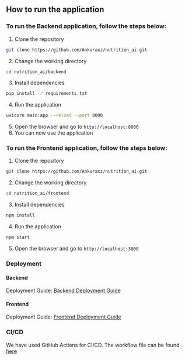 ## How to run the application

### To run the Backend application, follow the steps below:

1. Clone the repository
```bash
git clone https://github.com/Ankuraxz/nutrition_ai.git
```
2. Change the working directory
```bash
cd nutrition_ai/backend
```
3. Install dependencies
```bash
pip install -r requirements.txt
```
4. Run the application
```bash
uvicorn main:app --reload --port 8000
```
5. Open the browser and go to `http://localhost:8000`
6. You can now use the application



### To run the Frontend application, follow the steps below:

1. Clone the repository
```bash
git clone https://github.com/Ankuraxz/nutrition_ai.git
```
2. Change the working directory
```bash
cd nutrition_ai/frontend
```
3. Install dependencies
```bash
npm install
```
4. Run the application
```bash
npm start
```
5. Open the browser and go to `http://localhost:3000`


### Deployment
#### Backend
Deployment Guide: [Backend Deployment Guide](https://learn.microsoft.com/en-us/azure/developer/python/tutorial-containerize-simple-web-app-for-app-service?tabs=web-app-flask)

#### Frontend
Deployment Guide: [Frontend Deployment Guide](https://learn.microsoft.com/en-us/azure/static-web-apps/deploy-react?pivots=github)


### CI/CD
We have used GitHub Actions for CI/CD. The workflow file can be found [here](https://docs.github.com/en/actions/deployment/deploying-to-your-cloud-provider/deploying-to-azure)
